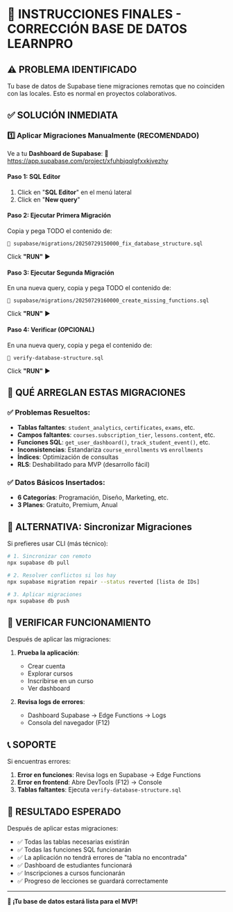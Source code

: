 # 🚀 INSTRUCCIONES FINALES - CORRECCIÓN BASE DE DATOS LEARNPRO

## ⚠️ PROBLEMA IDENTIFICADO

Tu base de datos de Supabase tiene migraciones remotas que no coinciden con las locales. Esto es normal en proyectos colaborativos.

## ✅ SOLUCIÓN INMEDIATA

### 1️⃣ Aplicar Migraciones Manualmente (RECOMENDADO)

Ve a tu **Dashboard de Supabase**:
🔗 https://app.supabase.com/project/xfuhbjqqlgfxxkjvezhy

#### Paso 1: SQL Editor
1. Click en "**SQL Editor**" en el menú lateral
2. Click en "**New query**"

#### Paso 2: Ejecutar Primera Migración
Copia y pega TODO el contenido de:
```
📄 supabase/migrations/20250729150000_fix_database_structure.sql
```

Click **"RUN"** ▶️

#### Paso 3: Ejecutar Segunda Migración
En una nueva query, copia y pega TODO el contenido de:
```
📄 supabase/migrations/20250729160000_create_missing_functions.sql
```

Click **"RUN"** ▶️

#### Paso 4: Verificar (OPCIONAL)
En una nueva query, copia y pega el contenido de:
```
📄 verify-database-structure.sql
```

Click **"RUN"** ▶️

## 🎯 QUÉ ARREGLAN ESTAS MIGRACIONES

### ✅ Problemas Resueltos:
- **Tablas faltantes**: `student_analytics`, `certificates`, `exams`, etc.
- **Campos faltantes**: `courses.subscription_tier`, `lessons.content`, etc.
- **Funciones SQL**: `get_user_dashboard()`, `track_student_event()`, etc.
- **Inconsistencias**: Estandariza `course_enrollments` vs `enrollments`
- **Índices**: Optimización de consultas
- **RLS**: Deshabilitado para MVP (desarrollo fácil)

### ✅ Datos Básicos Insertados:
- **6 Categorías**: Programación, Diseño, Marketing, etc.
- **3 Planes**: Gratuito, Premium, Anual

## 🔧 ALTERNATIVA: Sincronizar Migraciones

Si prefieres usar CLI (más técnico):

```bash
# 1. Sincronizar con remoto
npx supabase db pull

# 2. Resolver conflictos si los hay
npx supabase migration repair --status reverted [lista de IDs]

# 3. Aplicar migraciones
npx supabase db push
```

## 🧪 VERIFICAR FUNCIONAMIENTO

Después de aplicar las migraciones:

1. **Prueba la aplicación**: 
   - Crear cuenta
   - Explorar cursos
   - Inscribirse en un curso
   - Ver dashboard

2. **Revisa logs de errores**:
   - Dashboard Supabase → Edge Functions → Logs
   - Consola del navegador (F12)

## 📞 SOPORTE

Si encuentras errores:

1. **Error en funciones**: Revisa logs en Supabase → Edge Functions
2. **Error en frontend**: Abre DevTools (F12) → Console
3. **Tablas faltantes**: Ejecuta `verify-database-structure.sql`

## 🎉 RESULTADO ESPERADO

Después de aplicar estas migraciones:
- ✅ Todas las tablas necesarias existirán
- ✅ Todas las funciones SQL funcionarán
- ✅ La aplicación no tendrá errores de "tabla no encontrada"
- ✅ Dashboard de estudiantes funcionará
- ✅ Inscripciones a cursos funcionarán
- ✅ Progreso de lecciones se guardará correctamente

---

**🚀 ¡Tu base de datos estará lista para el MVP!**

